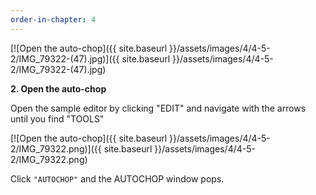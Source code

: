 ```yaml
---
order-in-chapter: 4
---
```


[![Open the auto-chop]({{ site.baseurl }}/assets/images/4/4-5-2/IMG_79322-(47).jpg)]({{
site.baseurl }}/assets/images/4/4-5-2/IMG_79322-(47).jpg)

**2. Open the auto-chop**

Open the sample editor by clicking "EDIT" and navigate with the arrows until you find "TOOLS"

[![Open the auto-chop]({{ site.baseurl }}/assets/images/4/4-5-2/IMG_79322.png)]({{
site.baseurl }}/assets/images/4/4-5-2/IMG_79322.png)

Click `"AUTOCHOP"` and the AUTOCHOP window pops.
